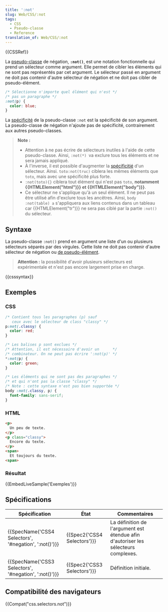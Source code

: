 ```yaml
---
title: ':not'
slug: Web/CSS/:not
tags:
  - CSS
  - Pseudo-classe
  - Reference
translation_of: Web/CSS/:not
---
```

{{CSSRef}}

La [pseudo-classe](/fr/docs/Web/CSS/Pseudo-classes) de négation, **`:not()`**, est une notation fonctionnelle qui prend un sélecteur comme argument. Elle permet de cibler les éléments qui ne sont pas représentés par cet argument. Le sélecteur passé en argument ne doit pas contenir d'autre sélecteur de négation et ne doit pas cibler de pseudo-élément.

```css
/* Sélectionne n'importe quel élément qui n'est */
/* pas un paragraphe */
:not(p) {
  color: blue;
}
```

La [spécificité](/en-US/docs/Learn/CSS/Building_blocks/Cascade_and_inheritance) de la pseudo-classe `:not` est la spécificité de son argument. La pseudo-classe de négation n'ajoute pas de spécificité, contrairement aux autres pseudo-classes.

> **Note :**
>
> - Attention à ne pas écrire de sélecteurs inutiles à l'aide de cette pseudo-classe. Ainsi, `:not(*) `va exclure tous les éléments et ne sera jamais appliqué.
> - À l'inverse, il est possible d'augmenter la [spécificitié](/en-US/docs/Learn/CSS/Building_blocks/Cascade_and_inheritance) d'un sélecteur. Ainsi. `toto:not(truc)` ciblera les mêmes éléments que `toto`, mais avec une spécificité plus forte.
> - `:not(toto){}` ciblera tout élément qui n'est pas `toto`, **notamment {{HTMLElement("html")}} et {{HTMLElement("body")}}**.
> - Ce sélecteur ne s'applique qu'à un seul élément. Il ne peut pas être utilisé afin d'exclure tous les ancêtres. Ainsi, `body :not(table) a` s'appliquera aux liens contenus dans un tableau car {{HTMLElement("tr")}} ne sera pas ciblé par la partie `:not()` du sélecteur.

## Syntaxe

La pseudo-classe `:not()` prend en argument une liste d'un ou plusieurs sélecteurs séparés par des virgules. Cette liste ne doit pas contenir d'autre sélecteur de négation ou [de pseudo-élément](/fr/docs/Web/CSS/Pseudo-elements).

> **Attention :** la possibilité d'avoir plusieurs sélecteurs est expérimentale et n'est pas encore largement prise en charge.

{{csssyntax}}

## Exemples

### CSS

```css
/* Contient tous les paragraphes (p) sauf
   ceux avec le sélecteur de class "classy" */
p:not(.classy) {
  color: red;
}

/* Les balises p sont exclues */
/* Attention, il est nécessaire d'avoir un      */
/* combinateur. On ne peut pas écrire ':not(p)' */
*:not(p) {
  color: green;
}

/* Les éléments qui ne sont pas des paragraphes */
/* et qui n'ont pas la classe "classy" */
/* Note : cette syntaxe n'est pas bien supportée */
body :not(.classy, p) {
  font-family: sans-serif;
}
```

### HTML

```html
<p>
  Un peu de texte.
</p>
<p class="classy">
  Encore du texte.
</p>
<span>
  Et toujours du texte.
<span>
```

### Résultat

{{EmbedLiveSample('Exemples')}}

## Spécifications

| Spécification                                                            | État                                 | Commentaires                                                                       |
| ------------------------------------------------------------------------ | ------------------------------------ | ---------------------------------------------------------------------------------- |
| {{SpecName('CSS4 Selectors', '#negation', ':not()')}} | {{Spec2('CSS4 Selectors')}} | La définition de l'argument est étendue afin d'autoriser les sélecteurs complexes. |
| {{SpecName('CSS3 Selectors', '#negation', ':not()')}} | {{Spec2('CSS3 Selectors')}} | Définition initiale.                                                               |

## Compatibilité des navigateurs

{{Compat("css.selectors.not")}}
